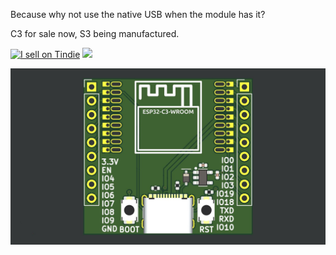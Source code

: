 Because why not use the native USB when the module has it?

C3 for sale now, S3 being manufactured.

<a href="https://www.tindie.com/stores/ralle/?ref=offsite_badges&utm_source=sellers_rallekralle&utm_medium=badges&utm_campaign=badge_medium"><img src="https://d2ss6ovg47m0r5.cloudfront.net/badges/tindie-mediums.png" alt="I sell on Tindie" width="150" height="78"></a>
<a href="https://lectronz.com/stores/ping-el" alt="Buy it on Lectronz"><img src="https://lectronz.com/static/badges/buy-it-on-lectronz-medium.png" /></a>

![pic](extra/C3.jpg)

